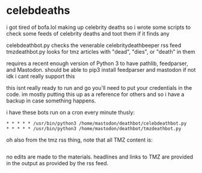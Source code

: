 # celebdeaths

i got tired of bofa.lol making up celebrity deaths so i wrote some scripts to check some feeds of celebrity deaths and toot them if it finds any

celebdeathbot.py checks the venerable celebritydeathbeeper rss feed
tmzdeathbot.py looks for tmz articles with "dead", "dies", or "death" in them

requires a recent enough version of Python 3 to have pathlib, feedparser, and Mastodon. should be able to pip3 install feedparser and mastodon if not idk i cant really support this

this isnt really ready to run and go you'll need to put your credentials in the code. im mostly putting this up as a reference for others and so i have a backup in case something happens. 

i have these bots run on a cron every minute thusly:

```cron
* * * * * /usr/bin/python3 /home/mastodon/deathbot/celebdeathbot.py
* * * * * /usr/bin/python3 /home/mastodon/deathbot/tmzdeathbot.py
```

oh also from the tmz rss thing, note that all TMZ content is:

```Copyright 2018 TMZ. The contents of this headlines and excerpts feed are available for limited commercial distribution. You may repost this feed to your site provided you link back to the original story, do not edit the material and do not remove this copyright notice.
```

no edits are made to the materials. headlines and links to TMZ are provided in the output as provided by the rss feed.
